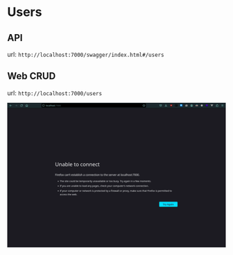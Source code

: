 # Users

## API
url: `http://localhost:7000/swagger/index.html#/users`

## Web CRUD
url: `http://localhost:7000/users`

![](assets/screenshots/user_crud.gif)
